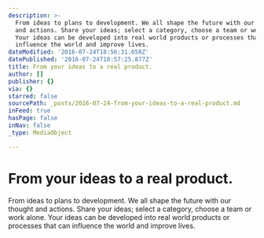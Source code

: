 ```yaml
---
description: >-
  From ideas to plans to development. We all shape the future with our thought
  and actions. Share your ideas; select a category, choose a team or work alone.
  Your ideas can be developed into real world products or processes that can
  influence the world and improve lives.
dateModified: '2016-07-24T18:56:31.658Z'
datePublished: '2016-07-24T18:57:25.877Z'
title: From your ideas to a real product.
author: []
publisher: {}
via: {}
starred: false
sourcePath: _posts/2016-07-24-from-your-ideas-to-a-real-product.md
inFeed: true
hasPage: false
inNav: false
_type: MediaObject

---
```

# From your ideas to a real product.

From ideas to plans to development. We all shape the future with our thought and actions. Share your ideas; select a category, choose a team or work alone. Your ideas can be developed into real world products or processes that can influence the world and improve lives.